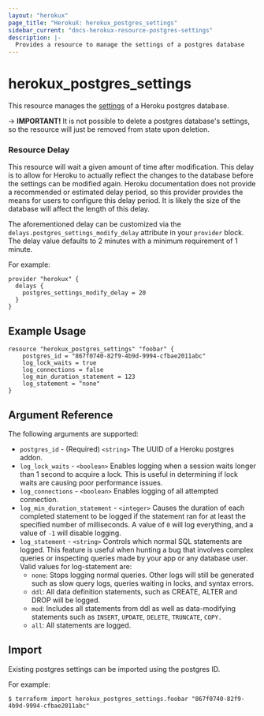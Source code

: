 ```yaml
---
layout: "herokux"
page_title: "HerokuX: herokux_postgres_settings"
sidebar_current: "docs-herokux-resource-postgres-settings"
description: |-
  Provides a resource to manage the settings of a postgres database
---
```


# herokux\_postgres\_settings

This resource manages the [settings](https://devcenter.heroku.com/articles/heroku-postgres-settings)
of a Heroku postgres database.

-> **IMPORTANT!**
It is not possible to delete a postgres database's settings, so the resource will just be removed from state upon deletion.

### Resource Delay
This resource will wait a given amount of time after modification. This delay is to allow for Heroku to actually reflect
the changes to the database before the settings can be modified again. Heroku documentation does not provide
a recommended or estimated delay period, so this provider provides the means for users to configure this delay period.
It is likely the size of the database will affect the length of this delay.

The aforementioned delay can be customized via the `delays.postgres_settings_modify_delay` attribute in your `provider` block.
The delay value defaults to 2 minutes with a minimum requirement of 1 minute.

For example:

```hcl-terraform
provider "herokux" {
  delays {
    postgres_settings_modify_delay = 20
  }
}
```

## Example Usage

```hcl-terraform
resource "herokux_postgres_settings" "foobar" {
	postgres_id = "867f0740-82f9-4b9d-9994-cfbae2011abc"
	log_lock_waits = true
	log_connections = false
	log_min_duration_statement = 123
	log_statement = "none"
}
```

## Argument Reference

The following arguments are supported:

* `postgres_id` - (Required) `<string>` The UUID of a Heroku postgres addon.
* `log_lock_waits` - `<boolean>` Enables logging when a session waits longer than 1 second
  to acquire a lock. This is useful in determining if lock waits are causing poor performance issues.
* `log_connections` - `<boolean>` Enables logging of all attempted connection.
* `log_min_duration_statement` - `<integer>` Causes the duration of each completed statement to be logged
  if the statement ran for at least the specified number of milliseconds. A value of `0` will log everything,
  and a value of `-1` will disable logging.
* `log_statement` - `<string>` Controls which normal SQL statements are logged. This feature is useful
  when hunting a bug that involves complex queries or inspecting queries made by your app or any database user.
  Valid values for log-statement are:
    * `none`: Stops logging normal queries. Other logs will still be generated such as slow query logs, queries waiting in locks, and syntax errors.
    * `ddl`: All data definition statements, such as CREATE, ALTER and DROP will be logged.
    * `mod`: Includes all statements from ddl as well as data-modifying statements such as `INSERT`, `UPDATE`, `DELETE`, `TRUNCATE`, `COPY.`
    * `all`: All statements are logged.

## Import

Existing postgres settings can be imported using the postgres ID.

For example:

```shell script
$ terraform import herokux_postgres_settings.foobar "867f0740-82f9-4b9d-9994-cfbae2011abc"
```

